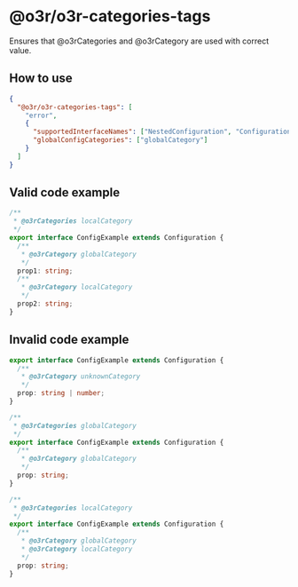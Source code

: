 # @o3r/o3r-categories-tags

Ensures that @o3rCategories and @o3rCategory are used with correct value.

## How to use

```json
{
  "@o3r/o3r-categories-tags": [
    "error",
    {
      "supportedInterfaceNames": ["NestedConfiguration", "Configuration", "CustomConfigurationInterface"],
      "globalConfigCategories": ["globalCategory"]
    }
  ]
}
```

## Valid code example

```typescript
/**
 * @o3rCategories localCategory
 */
export interface ConfigExample extends Configuration {
  /**
   * @o3rCategory globalCategory
   */
  prop1: string;
  /**
   * @o3rCategory localCategory
   */
  prop2: string;
}
```

## Invalid code example

```typescript
export interface ConfigExample extends Configuration {
  /**
   * @o3rCategory unknownCategory
   */
  prop: string | number;
}
```

```typescript
/**
 * @o3rCategories globalCategory
 */
export interface ConfigExample extends Configuration {
  /**
   * @o3rCategory globalCategory
   */
  prop: string;
}
```

```typescript
/**
 * @o3rCategories localCategory
 */
export interface ConfigExample extends Configuration {
  /**
   * @o3rCategory globalCategory
   * @o3rCategory localCategory
   */
  prop: string;
}
